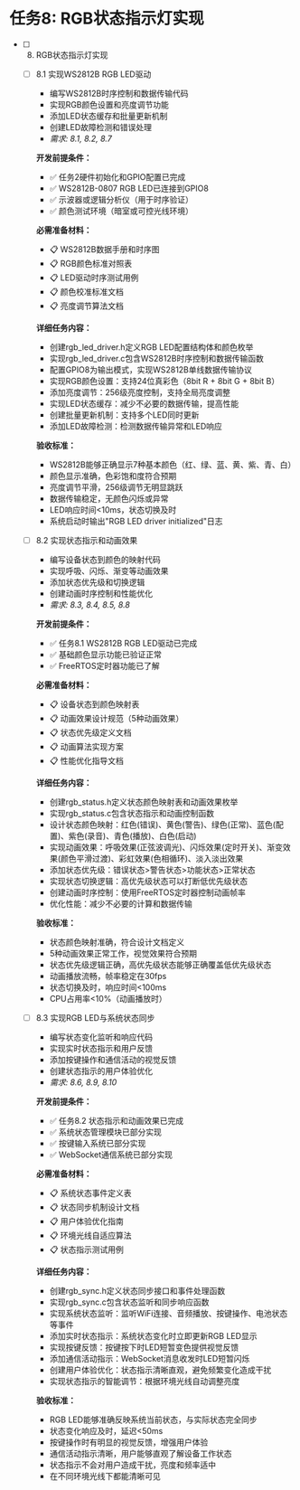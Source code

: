 # 任务8: RGB状态指示灯实现

- [ ] 8. RGB状态指示灯实现
  - [ ] 8.1 实现WS2812B RGB LED驱动
    - 编写WS2812B时序控制和数据传输代码
    - 实现RGB颜色设置和亮度调节功能
    - 添加LED状态缓存和批量更新机制
    - 创建LED故障检测和错误处理
    - _需求: 8.1, 8.2, 8.7_

    **开发前提条件：**
    - ✅ 任务2硬件初始化和GPIO配置已完成
    - ✅ WS2812B-0807 RGB LED已连接到GPIO8
    - ✅ 示波器或逻辑分析仪（用于时序验证）
    - ✅ 颜色测试环境（暗室或可控光线环境）

    **必需准备材料：**
    - 📋 WS2812B数据手册和时序图
    - 📋 RGB颜色标准对照表
    - 📋 LED驱动时序测试用例
    - 📋 颜色校准标准文档
    - 📋 亮度调节算法文档

    **详细任务内容：**
    - 创建rgb_led_driver.h定义RGB LED配置结构体和颜色枚举
    - 实现rgb_led_driver.c包含WS2812B时序控制和数据传输函数
    - 配置GPIO8为输出模式，实现WS2812B单线数据传输协议
    - 实现RGB颜色设置：支持24位真彩色（8bit R + 8bit G + 8bit B）
    - 添加亮度调节：256级亮度控制，支持全局亮度调整
    - 实现LED状态缓存：减少不必要的数据传输，提高性能
    - 创建批量更新机制：支持多个LED同时更新
    - 添加LED故障检测：检测数据传输异常和LED响应

    **验收标准：**
    - WS2812B能够正确显示7种基本颜色（红、绿、蓝、黄、紫、青、白）
    - 颜色显示准确，色彩饱和度符合预期
    - 亮度调节平滑，256级调节无明显跳跃
    - 数据传输稳定，无颜色闪烁或异常
    - LED响应时间<10ms，状态切换及时
    - 系统启动时输出"RGB LED driver initialized"日志

  - [ ] 8.2 实现状态指示和动画效果
    - 编写设备状态到颜色的映射代码
    - 实现呼吸、闪烁、渐变等动画效果
    - 添加状态优先级和切换逻辑
    - 创建动画时序控制和性能优化
    - _需求: 8.3, 8.4, 8.5, 8.8_

    **开发前提条件：**
    - ✅ 任务8.1 WS2812B RGB LED驱动已完成
    - ✅ 基础颜色显示功能已验证正常
    - ✅ FreeRTOS定时器功能已了解

    **必需准备材料：**
    - 📋 设备状态到颜色映射表
    - 📋 动画效果设计规范（5种动画效果）
    - 📋 状态优先级定义文档
    - 📋 动画算法实现方案
    - 📋 性能优化指导文档

    **详细任务内容：**
    - 创建rgb_status.h定义状态颜色映射表和动画效果枚举
    - 实现rgb_status.c包含状态指示和动画控制函数
    - 设计状态颜色映射：红色(错误)、黄色(警告)、绿色(正常)、蓝色(配置)、紫色(录音)、青色(播放)、白色(启动)
    - 实现动画效果：呼吸效果(正弦波调光)、闪烁效果(定时开关)、渐变效果(颜色平滑过渡)、彩虹效果(色相循环)、淡入淡出效果
    - 添加状态优先级：错误状态>警告状态>功能状态>正常状态
    - 实现状态切换逻辑：高优先级状态可以打断低优先级状态
    - 创建动画时序控制：使用FreeRTOS定时器控制动画帧率
    - 优化性能：减少不必要的计算和数据传输

    **验收标准：**
    - 状态颜色映射准确，符合设计文档定义
    - 5种动画效果正常工作，视觉效果符合预期
    - 状态优先级逻辑正确，高优先级状态能够正确覆盖低优先级状态
    - 动画播放流畅，帧率稳定在30fps
    - 状态切换及时，响应时间<100ms
    - CPU占用率<10%（动画播放时）

  - [ ] 8.3 实现RGB LED与系统状态同步
    - 编写状态变化监听和响应代码
    - 实现实时状态指示和用户反馈
    - 添加按键操作和通信活动的视觉反馈
    - 创建状态指示的用户体验优化
    - _需求: 8.6, 8.9, 8.10_

    **开发前提条件：**
    - ✅ 任务8.2 状态指示和动画效果已完成
    - ✅ 系统状态管理模块已部分实现
    - ✅ 按键输入系统已部分实现
    - ✅ WebSocket通信系统已部分实现

    **必需准备材料：**
    - 📋 系统状态事件定义表
    - 📋 状态同步机制设计文档
    - 📋 用户体验优化指南
    - 📋 环境光线自适应算法
    - 📋 状态指示测试用例

    **详细任务内容：**
    - 创建rgb_sync.h定义状态同步接口和事件处理函数
    - 实现rgb_sync.c包含状态监听和同步响应函数
    - 实现系统状态监听：监听WiFi连接、音频播放、按键操作、电池状态等事件
    - 添加实时状态指示：系统状态变化时立即更新RGB LED显示
    - 实现按键反馈：按键按下时LED短暂变色提供视觉反馈
    - 添加通信活动指示：WebSocket消息收发时LED短暂闪烁
    - 创建用户体验优化：状态指示清晰直观，避免频繁变化造成干扰
    - 实现状态指示的智能调节：根据环境光线自动调整亮度

    **验收标准：**
    - RGB LED能够准确反映系统当前状态，与实际状态完全同步
    - 状态变化响应及时，延迟<50ms
    - 按键操作时有明显的视觉反馈，增强用户体验
    - 通信活动指示清晰，用户能够直观了解设备工作状态
    - 状态指示不会对用户造成干扰，亮度和频率适中
    - 在不同环境光线下都能清晰可见